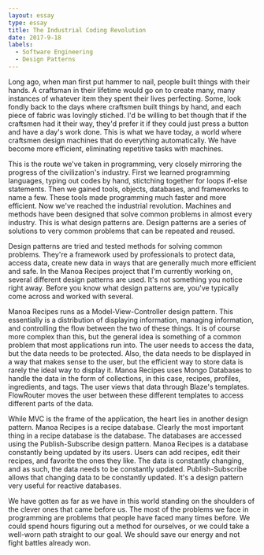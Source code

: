 ```yaml
---
layout: essay
type: essay
title: The Industrial Coding Revolution
date: 2017-9-18
labels:
  - Software Engineering
  - Design Patterns
---
```


Long ago, when man first put hammer to nail, people built things with their hands. A craftsman in their lifetime would go on to create many, many instances of whatever item they spent their lives perfecting. Some, look fondly back to the days where craftsmen built things by hand, and each piece of fabric was lovingly stiched. I'd be willing to bet though that if the craftsmen had it their way, they'd prefer it if they could just press a button and have a day's work done. This is what we have today, a world where craftsmen design machines that do everything automatically. We have become more efficient, eliminating repetitive tasks with machines. 

This is the route we've taken in programming, very closely mirroring the progress of the civilization's industry. First we learned programming languages, typing out codes by hand, stictching together for loops if-else statements. Then we gained tools, objects, databases, and frameworks to name a few. These tools made programming much faster and more efficient. Now we've reached the industrial revolution. Machines and methods have been designed that solve common problems in almost every industry. This is what design patterns are. Design patterns are a series of solutions to very common problems that can be repeated and reused.

Design patterns are tried and tested methods for solving common problems. They're a framework used by professionals to protect data, access data, create new data in ways that are generally much more efficient and safe. In the Manoa Recipes project that I'm currently working on, several different design patterns are used. It's not something you notice right away. Before you know what design patterns are, you've typically come across and worked with several.

Manoa Recipes runs as a Model-View-Controller design pattern. This essentially is a distribution of displaying information, managing information, and controlling the flow between the two of these things. It is of course more complex than this, but the general idea is something of a common problem that most applications run into. The user needs to access the data, but the data needs to be protected. Also, the data needs to be displayed in a way that makes sense to the user, but the efficient way to store data is rarely the ideal way to display it. Manoa Recipes uses Mongo Databases to handle the data in the form of collections, in this case, recipes, profiles, ingredients, and tags. The user views that data through Blaze's templates. FlowRouter moves the user between these different templates to access different parts of the data.

While MVC is the frame of the application, the heart lies in another design pattern. Manoa Recipes is a recipe database. Clearly the most important thing in a recipe database is the database. The databases are accessed using the Publish-Subscribe design pattern. Manoa Recipes is a database constantly being updated by its users. Users can add recipes, edit their recipes, and favorite the ones they like. The data is constantly changing, and as such, the data needs to be constantly updated. Publish-Subscribe allows that changing data to be constantly updated. It's a design pattern very useful for reactive databases.

We have gotten as far as we have in this world standing on the shoulders of the clever ones that came before us. The most of the problems we face in programming are problems that people have faced many times before. We could spend hours figuring out a method for ourselves, or we could take a well-worn path straight to our goal. We should save our energy and not fight battles already won.
